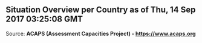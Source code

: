 ## Situation Overview per Country as of Thu, 14 Sep 2017 03:25:08 GMT

Source: **ACAPS (Assessment Capacities Project) - https://www.acaps.org**